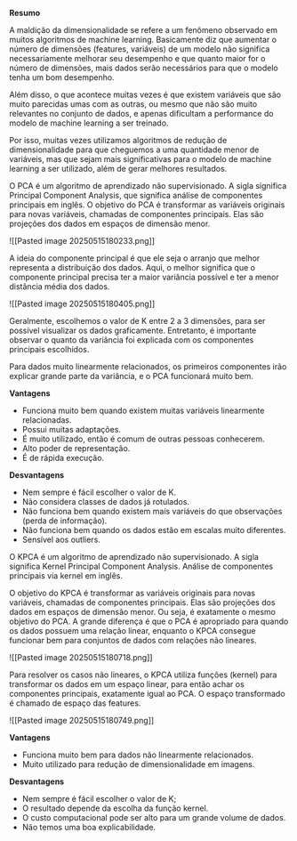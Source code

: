 
**Resumo**

A maldição da dimensionalidade se refere a um fenômeno observado em muitos algoritmos de machine learning. Basicamente diz que aumentar o número de dimensões (features, variáveis) de um modelo não significa necessariamente melhorar seu desempenho e que quanto maior for o número de dimensões, mais dados serão necessários para que o modelo tenha um bom desempenho.

Além disso, o que acontece muitas vezes é que existem variáveis que são muito parecidas umas com as outras, ou mesmo que não são muito relevantes no conjunto de dados, e apenas dificultam a performance do modelo de machine learning a ser treinado.

Por isso, muitas vezes utilizamos algoritmos de redução de dimensionalidade para que cheguemos a uma quantidade menor de variáveis, mas que sejam mais significativas para o modelo de machine learning a ser utilizado, além de gerar melhores resultados.

O PCA é um algoritmo de aprendizado não supervisionado. A sigla significa Principal Component Analysis, que significa análise de componentes principais em inglês. O objetivo do PCA é transformar as variáveis originais para novas variáveis, chamadas de componentes principais. Elas são projeções dos dados em espaços de dimensão menor.

![[Pasted image 20250515180233.png]]

A ideia do componente principal é que ele seja o arranjo que melhor representa a distribuição dos dados. Aqui, o melhor significa que o componente principal precisa ter a maior variância possível e ter a menor distância média dos dados.

![[Pasted image 20250515180405.png]]

Geralmente, escolhemos o valor de K entre 2 a 3 dimensões, para ser possível visualizar os dados graficamente. Entretanto, é importante observar o quanto da variância foi explicada com os componentes principais escolhidos.

Para dados muito linearmente relacionados, os primeiros componentes irão explicar grande parte da variância, e o PCA funcionará muito bem.


**Vantagens**

- Funciona muito bem quando existem muitas variáveis linearmente relacionadas.
- Possui muitas adaptações.
- É muito utilizado, então é comum de outras pessoas conhecerem.
- Alto poder de representação.
- É de rápida execução.

**Desvantagens**

- Nem sempre é fácil escolher o valor de K.
- Não considera classes de dados já rotulados.
- Não funciona bem quando existem mais variáveis do que observações (perda de informação).
- Não funciona bem quando os dados estão em escalas muito diferentes.
- Sensível aos outliers.

O KPCA é um algoritmo de aprendizado não supervisionado. A sigla significa Kernel Principal Component Analysis. Análise de componentes principais via kernel em inglês.

O objetivo do KPCA é transformar as variáveis originais para novas variáveis, chamadas de componentes principais. Elas são projeções dos dados em espaços de dimensão menor. Ou seja, é exatamente o mesmo objetivo do PCA. A grande diferença é que o PCA é apropriado para quando os dados possuem uma relação linear, enquanto o KPCA consegue funcionar bem para conjuntos de dados com relações não lineares.

![[Pasted image 20250515180718.png]]

Para resolver os casos não lineares, o KPCA utiliza funções (kernel) para transformar os dados em um espaço linear, para então achar os componentes principais, exatamente igual ao PCA. O espaço transformado é chamado de espaço das features.

![[Pasted image 20250515180749.png]]

**Vantagens**

- Funciona muito bem para dados não linearmente relacionados.
- Muito utilizado para redução de dimensionalidade em imagens.

**Desvantagens**

- Nem sempre é fácil escolher o valor de K;
- O resultado depende da escolha da função kernel.
- O custo computacional pode ser alto para um grande volume de dados.
- Não temos uma boa explicabilidade.